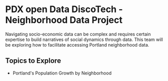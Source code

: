 # PDX open Data DiscoTech - Neighborhood Data Project

Navigating socio-economic data can be complex and requires certain expertise to build narratives of social dynamics through data. This team will be exploring how to facilitate accessing Portland neighborhood data.

## Topics to Explore
- Portland's Population Growth by Neighborhood
